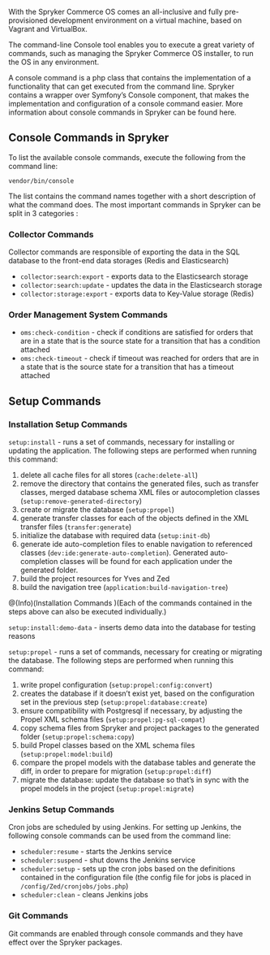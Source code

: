 With the Spryker Commerce OS comes an all-inclusive and fully pre-provisioned development environment on a virtual machine, based on Vagrant and VirtualBox.

The command-line Console tool enables you to execute a great variety of commands, such as managing the Spryker Commerce OS installer, to run the OS in any environment.

A console command is a php class that contains the implementation of a functionality that can get executed from the command line. Spryker contains a wrapper over Symfony’s Console component, that makes the implementation and configuration of a console command easier. More information about console commands in Spryker can be found here.

## Console Commands in Spryker
To list the available console commands, execute the following from the command line:

`vendor/bin/console`

The list contains the command names together with a short description of what the command does. The most important commands in Spryker can be split in 3 categories :

### Collector Commands

Collector commands are responsible of exporting the data in the SQL database to the front-end data storages (Redis and Elasticsearch)

* `collector:search:export` - exports data to the Elasticsearch storage
* `collector:search:update` - updates the data in the Elasticsearch storage
* `collector:storage:export` - exports data to Key-Value storage (Redis)

### Order Management System Commands

* `oms:check-condition` - check if conditions are satisfied for orders that are in a state that is the source state for a transition that has a condition attached
* `oms:check-timeout` - check if timeout was reached for orders that are in a state that is the source state for a transition that has a timeout attached

## Setup Commands
### Installation Setup Commands

`setup:install` - runs a set of commands, necessary for installing or updating the application. The following steps are performed when running this command:

1. delete all cache files for all stores (`cache:delete-all`)
2. remove the directory that contains the generated files, such as transfer classes, merged database schema XML files or autocompletion classes (`setup:remove-generated-directory`)
3. create or migrate the database (`setup:propel`)
4. generate transfer classes for each of the objects defined in the XML transfer files (`transfer:generate`)
5. initialize the database with required data (`setup:init-db`)
6. generate ide auto-completion files to enable navigation to referenced classes (`dev:ide:generate-auto-completion`). Generated auto-completion classes will be found for each application under the generated folder.
7. build the project resources for Yves and Zed
8. build the navigation tree (`application:build-navigation-tree`)

@(Info)(Installation Commands )(Each of the commands contained in the steps above can also be executed individually.)

`setup:install:demo-data` - inserts demo data into the database for testing reasons

`setup:propel` - runs a set of commands, necessary for creating or migrating the database. The following steps are performed when running this command:

1. write propel configuration (`setup:propel:config:convert`)
2. creates the database if it doesn’t exist yet, based on the configuration set in the previous step (`setup:propel:database:create`)
3. ensure compatibility with Postgresql if necessary, by adjusting the Propel XML schema files (`setup:propel:pg-sql-compat`)
4. copy schema files from Spryker and project packages to the generated folder (`setup:propel:schema:copy`)
5. build Propel classes based on the XML schema files (`setup:propel:model:build`)
6. compare the propel models with the database tables and generate the diff, in order to prepare for migration (`setup:propel:diff`)
7. migrate the database: update the database so that’s in sync with the propel models in the project (`setup:propel:migrate`)

### Jenkins Setup Commands

Cron jobs are scheduled by using Jenkins. For setting up Jenkins, the following console commands can be used from the command line:

* `scheduler:resume` - starts the Jenkins service
* `scheduler:suspend` - shut downs the Jenkins service
* `scheduler:setup` - sets up the cron jobs based on the definitions contained in the configuration file (the config file for jobs is placed in `/config/Zed/cronjobs/jobs.php`)
* `scheduler:clean` - cleans Jenkins jobs

### Git Commands
Git commands are enabled through console commands and they have effect over the Spryker packages.